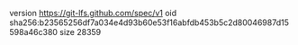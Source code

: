 version https://git-lfs.github.com/spec/v1
oid sha256:b23565256df7a034e4d93b60e53f16abfdb453b5c2d80046987d15598a46c380
size 28359
